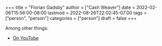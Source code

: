 +++
title = "Florian Gadsby"
author = ["Cash Weaver"]
date = 2022-02-06T15:56:00-08:00
lastmod = 2022-08-26T22:02:45-07:00
tags = ["person", "person"]
categories = ["person"]
draft = false
+++

Among other things:

-   [On YouTube](https://www.youtube.com/c/FlorianGadsbyCeramics)
